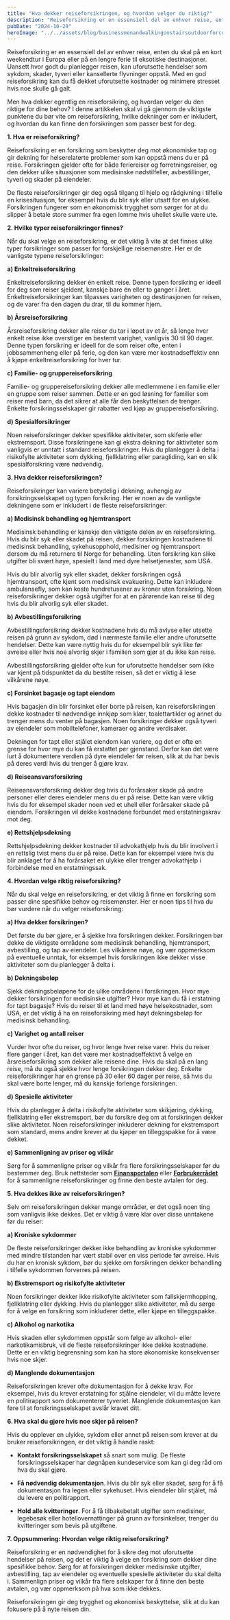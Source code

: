 ```yaml
---
title: "Hva dekker reiseforsikringen, og hvordan velger du riktig?"
description: "Reiseforsikring er en essensiell del av enhver reise, enten du skal på en kort weekendtur i Europa eller på en lengre ferie til eksotiske destinasjoner. Uansett hvor godt du planlegger reisen, kan uforutsette hendelser som sykdom, skader, tyveri eller kansellerte flyvninger oppstå. Med en god reiseforsikring kan du få dekket uforutsette kostnader og minimere stresset &#8230; Read more"
pubDate: "2024-10-29"
heroImage: "../../assets/blog/businessmenandwalkingonstairsoutdoorforcommuteto.jpg"
---
```


Reiseforsikring er en essensiell del av enhver reise, enten du skal på en kort weekendtur i Europa eller på en lengre ferie til eksotiske destinasjoner. Uansett hvor godt du planlegger reisen, kan uforutsette hendelser som sykdom, skader, tyveri eller kansellerte flyvninger oppstå. Med en god reiseforsikring kan du få dekket uforutsette kostnader og minimere stresset hvis noe skulle gå galt.

Men hva dekker egentlig en reiseforsikring, og hvordan velger du den riktige for dine behov? I denne artikkelen skal vi gå gjennom de viktigste punktene du bør vite om reiseforsikring, hvilke dekninger som er inkludert, og hvordan du kan finne den forsikringen som passer best for deg.

**1. Hva er reiseforsikring?**

Reiseforsikring er en forsikring som beskytter deg mot økonomiske tap og gir dekning for helserelaterte problemer som kan oppstå mens du er på reise. Forsikringen gjelder ofte for både feriereiser og forretningsreiser, og den dekker ulike situasjoner som medisinske nødstilfeller, avbestillinger, tyveri og skader på eiendeler.

De fleste reiseforsikringer gir deg også tilgang til hjelp og rådgivning i tilfelle en krisesituasjon, for eksempel hvis du blir syk eller utsatt for en ulykke. Forsikringen fungerer som en økonomisk trygghet som sørger for at du slipper å betale store summer fra egen lomme hvis uhellet skulle være ute.

**2. Hvilke typer reiseforsikringer finnes?**

Når du skal velge en reiseforsikring, er det viktig å vite at det finnes ulike typer forsikringer som passer for forskjellige reisemønstre. Her er de vanligste typene reiseforsikringer:

**a) Enkeltreiseforsikring**

Enkeltreiseforsikring dekker én enkelt reise. Denne typen forsikring er ideell for deg som reiser sjeldent, kanskje bare én eller to ganger i året. Enkeltreiseforsikringer kan tilpasses varigheten og destinasjonen for reisen, og de varer fra den dagen du drar, til du kommer hjem.

**b) Årsreiseforsikring**

Årsreiseforsikring dekker alle reiser du tar i løpet av et år, så lenge hver enkelt reise ikke overstiger en bestemt varighet, vanligvis 30 til 90 dager. Denne typen forsikring er ideell for de som reiser ofte, enten i jobbsammenheng eller på ferie, og den kan være mer kostnadseffektiv enn å kjøpe enkeltreiseforsikring for hver tur.

**c) Familie- og gruppereiseforsikring**

Familie- og gruppereiseforsikring dekker alle medlemmene i en familie eller en gruppe som reiser sammen. Dette er en god løsning for familier som reiser med barn, da det sikrer at alle får den beskyttelsen de trenger. Enkelte forsikringsselskaper gir rabatter ved kjøp av gruppereiseforsikring.

**d) Spesialforsikringer**

Noen reiseforsikringer dekker spesifikke aktiviteter, som skiferie eller ekstremsport. Disse forsikringene kan gi ekstra dekning for aktiviteter som vanligvis er unntatt i standard reiseforsikringer. Hvis du planlegger å delta i risikofylte aktiviteter som dykking, fjellklatring eller paragliding, kan en slik spesialforsikring være nødvendig.

**3. Hva dekker reiseforsikringen?**

Reiseforsikringer kan variere betydelig i dekning, avhengig av forsikringsselskapet og typen forsikring. Her er noen av de vanligste dekningene som er inkludert i de fleste reiseforsikringer:

**a) Medisinsk behandling og hjemtransport**

Medisinsk behandling er kanskje den viktigste delen av en reiseforsikring. Hvis du blir syk eller skadet på reisen, dekker forsikringen kostnadene til medisinsk behandling, sykehusopphold, medisiner og hjemtransport dersom du må returnere til Norge for behandling. Uten forsikring kan slike utgifter bli svært høye, spesielt i land med dyre helsetjenester, som USA.

Hvis du blir alvorlig syk eller skadet, dekker forsikringen også hjemtransport, ofte kjent som medisinsk evakuering. Dette kan inkludere ambulansefly, som kan koste hundretusener av kroner uten forsikring. Noen reiseforsikringer dekker også utgifter for at en pårørende kan reise til deg hvis du blir alvorlig syk eller skadet.

**b) Avbestillingsforsikring**

Avbestillingsforsikring dekker kostnadene hvis du må avlyse eller utsette reisen på grunn av sykdom, død i nærmeste familie eller andre uforutsette hendelser. Dette kan være nyttig hvis du for eksempel blir syk like før avreise eller hvis noe alvorlig skjer i familien som gjør at du ikke kan reise.

Avbestillingsforsikring gjelder ofte kun for uforutsette hendelser som ikke var kjent på tidspunktet da du bestilte reisen, så det er viktig å lese vilkårene nøye.

**c) Forsinket bagasje og tapt eiendom**

Hvis bagasjen din blir forsinket eller borte på reisen, kan reiseforsikringen dekke kostnader til nødvendige innkjøp som klær, toalettartikler og annet du trenger mens du venter på bagasjen. Noen forsikringer dekker også tyveri av eiendeler som mobiltelefoner, kameraer og andre verdisaker.

Dekningen for tapt eller stjålet eiendom kan variere, og det er ofte en grense for hvor mye du kan få erstattet per gjenstand. Derfor kan det være lurt å dokumentere verdien på dyre eiendeler før reisen, slik at du har bevis på deres verdi hvis du trenger å gjøre krav.

**d) Reiseansvarsforsikring**

Reiseansvarsforsikring dekker deg hvis du forårsaker skade på andre personer eller deres eiendeler mens du er på reise. Dette kan være viktig hvis du for eksempel skader noen ved et uhell eller forårsaker skade på eiendom. Forsikringen vil dekke kostnadene forbundet med erstatningskrav mot deg.

**e) Rettshjelpsdekning**

Rettshjelpsdekning dekker kostnader til advokathjelp hvis du blir involvert i en rettslig tvist mens du er på reise. Dette kan for eksempel være hvis du blir anklaget for å ha forårsaket en ulykke eller trenger advokathjelp i forbindelse med en erstatningssak.

**4. Hvordan velge riktig reiseforsikring?**

Når du skal velge en reiseforsikring, er det viktig å finne en forsikring som passer dine spesifikke behov og reisemønster. Her er noen tips til hva du bør vurdere når du velger reiseforsikring:

**a) Hva dekker forsikringen?**

Det første du bør gjøre, er å sjekke hva forsikringen dekker. Forsikringen bør dekke de viktigste områdene som medisinsk behandling, hjemtransport, avbestilling, og tap av eiendeler. Les vilkårene nøye, og vær oppmerksom på eventuelle unntak, for eksempel hvis forsikringen ikke dekker visse aktiviteter som du planlegger å delta i.

**b) Dekningsbeløp**

Sjekk dekningsbeløpene for de ulike områdene i forsikringen. Hvor mye dekker forsikringen for medisinske utgifter? Hvor mye kan du få i erstatning for tapt bagasje? Hvis du reiser til et land med høye helsekostnader, som USA, er det viktig å ha en reiseforsikring med høyt dekningsbeløp for medisinsk behandling.

**c) Varighet og antall reiser**

Vurder hvor ofte du reiser, og hvor lenge hver reise varer. Hvis du reiser flere ganger i året, kan det være mer kostnadseffektivt å velge en årsreiseforsikring som dekker alle reisene dine. Hvis du skal på en lang reise, må du også sjekke hvor lenge forsikringen dekker deg. Enkelte reiseforsikringer har en grense på 30 eller 60 dager per reise, så hvis du skal være borte lenger, må du kanskje forlenge forsikringen.

**d) Spesielle aktiviteter**

Hvis du planlegger å delta i risikofylte aktiviteter som skikjøring, dykking, fjellklatring eller ekstremsport, bør du forsikre deg om at forsikringen dekker slike aktiviteter. Noen reiseforsikringer inkluderer dekning for ekstremsport som standard, mens andre krever at du kjøper en tilleggspakke for å være dekket.

**e) Sammenligning av priser og vilkår**

Sørg for å sammenligne priser og vilkår fra flere forsikringsselskaper før du bestemmer deg. Bruk nettsteder som **[Finansportalen](https://www.finansportalen.no)** eller **[Forbrukerrådet](https://www.forbrukerradet.no)** for å sammenligne reiseforsikringer og finne den beste avtalen for deg.

**5. Hva dekkes ikke av reiseforsikringen?**

Selv om reiseforsikringen dekker mange områder, er det også noen ting som vanligvis ikke dekkes. Det er viktig å være klar over disse unntakene før du reiser:

**a) Kroniske sykdommer**

De fleste reiseforsikringer dekker ikke behandling av kroniske sykdommer med mindre tilstanden har vært stabil over en viss periode før avreise. Hvis du har en kronisk sykdom, bør du sjekke om forsikringen dekker behandling i tilfelle sykdommen forverres på reisen.

**b) Ekstremsport og risikofylte aktiviteter**

Noen forsikringer dekker ikke risikofylte aktiviteter som fallskjermhopping, fjellklatring eller dykking. Hvis du planlegger slike aktiviteter, må du sørge for å velge en forsikring som inkluderer dette, eller kjøpe en tilleggspakke.

**c) Alkohol og narkotika**

Hvis skaden eller sykdommen oppstår som følge av alkohol- eller narkotikamisbruk, vil de fleste reiseforsikringer ikke dekke kostnadene. Dette er en viktig begrensning som kan ha store økonomiske konsekvenser hvis noe skjer.

**d) Manglende dokumentasjon**

Reiseforsikringen krever ofte dokumentasjon for å dekke krav. For eksempel, hvis du krever erstatning for stjålne eiendeler, vil du måtte levere en politirapport som dokumenterer tyveriet. Manglende dokumentasjon kan føre til at forsikringsselskapet avslår kravet ditt.

**6. Hva skal du gjøre hvis noe skjer på reisen?**

Hvis du opplever en ulykke, sykdom eller annet på reisen som krever at du bruker reiseforsikringen, er det viktig å handle raskt:

- **Kontakt forsikringsselskapet** så snart som mulig. De fleste forsikringsselskaper har døgnåpen kundeservice som kan gi deg råd om hva du skal gjøre.

- **Få nødvendig dokumentasjon**. Hvis du blir syk eller skadet, sørg for å få dokumentasjon fra legen eller sykehuset. Hvis eiendeler blir stjålet, må du levere en politirapport.

- **Hold alle kvitteringer**. For å få tilbakebetalt utgifter som medisiner, legebesøk eller hotellovernattinger på grunn av forsinkelser, trenger du kvitteringer som bevis på utgiftene.

**7. Oppsummering: Hvordan velge riktig reiseforsikring?**

Reiseforsikring er en nødvendighet for å sikre deg mot uforutsette hendelser på reisen, og det er viktig å velge en forsikring som dekker dine spesifikke behov. Sørg for at forsikringen dekker medisinske utgifter, avbestilling, tap av eiendeler og eventuelle spesielle aktiviteter du skal delta i. Sammenlign priser og vilkår fra flere selskaper for å finne den beste avtalen, og vær oppmerksom på hva som ikke dekkes.

Reiseforsikringen gir deg trygghet og økonomisk beskyttelse, slik at du kan fokusere på å nyte reisen din.
